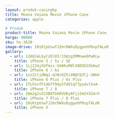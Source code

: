 ```yaml
---
layout: produk-casinghp
title: Moana Vaiana Movie iPhone Case
categories: apple

# Produk
product-title: Moana Vaiana Movie iPhone Case
harga: 90000
sku: hn-3630
image-drive: 10iKtpUswTJZmrDWXuDygpohP0vpTALeR
gallery:
  - url: 12A8JeLGyCzDl0Ir1SQzgIMMnwe6PwKLw
    title: iPhone 5 / 5s / SE
  - url: 1Lj2JmjXUfmxi-U4AKxRWlX8DOGS5bAwJ
    title: iPhone 6 / 6s
  - url: 1xzZzljdWq1-mJ8vUZViXNQCQ3lj-3WmV
    title: iPhone 6 Plus / 6s Plus
  - url: 1TLFevfFidbff9AySfd91qY7pydvlXxA-
    title: iPhone 7 / 8
  - url: 1Qm2g2vIS3B8TGbRVUKy6Fji5mSYSG4rh
    title: iPhone 7 Plus / 8 Plus
  - url: 10iKtpUswTJZmrDWXuDygpohP0vpTALeR
    title: iPhone X
---
```

